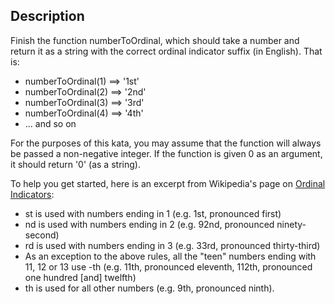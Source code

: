 ## Description

Finish the function numberToOrdinal, which should take a number and return it as a string with the correct ordinal
indicator suffix (in English). That is:

* numberToOrdinal(1) ==> '1st'
* numberToOrdinal(2) ==> '2nd'
* numberToOrdinal(3) ==> '3rd'
* numberToOrdinal(4) ==> '4th'
* ... and so on

For the purposes of this kata, you may assume that the function will always be passed a non-negative integer. If the
function is given 0 as an argument, it should return '0' (as a string).

To help you get started, here is an excerpt from Wikipedia's page
on [Ordinal Indicators](http://en.wikipedia.org/wiki/Ordinal_indicator#English):

* st is used with numbers ending in 1 (e.g. 1st, pronounced first)
* nd is used with numbers ending in 2 (e.g. 92nd, pronounced ninety-second)
* rd is used with numbers ending in 3 (e.g. 33rd, pronounced thirty-third)
* As an exception to the above rules, all the "teen" numbers ending with 11, 12 or 13 use -th (e.g. 11th, pronounced
  eleventh, 112th, pronounced one hundred [and] twelfth)
* th is used for all other numbers (e.g. 9th, pronounced ninth).
